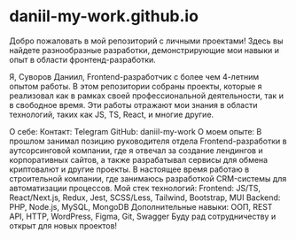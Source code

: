 # daniil-my-work.github.io
Добро пожаловать в мой репозиторий с личными проектами! Здесь вы найдете разнообразные разработки, демонстрирующие мои навыки и опыт в области фронтенд-разработки.

Я, Суворов Даниил, Frontend-разработчик с более чем 4-летним опытом работы. В этом репозитории собраны проекты, которые я реализовал как в рамках своей профессиональной деятельности, так и в свободное время. Эти работы отражают мои знания в области технологий, таких как JS, TS, React, и многие другие.

О себе:
Контакт: Telegram
GitHub: daniil-my-work
О моем опыте:
В прошлом занимал позицию руководителя отдела Frontend-разработки в аутсорсинговой компании, где я отвечал за создание лендингов и корпоративных сайтов, а также разрабатывал сервисы для обмена криптовалют и другие проекты.
В настоящее время работаю в строительной компании, где занимаюсь разработкой CRM-системы для автоматизации процессов.
Мой стек технологий:
Frontend: JS/TS, React/Next.js, Redux, Jest, SCSS/Less, Tailwind, Bootstrap, MUI
Backend: PHP, Node.js, MySQL, MongoDB
Дополнительные навыки: ООП, REST API, HTTP, WordPress, Figma, Git, Swagger
Буду рад сотрудничеству и открыт для новых проектов!